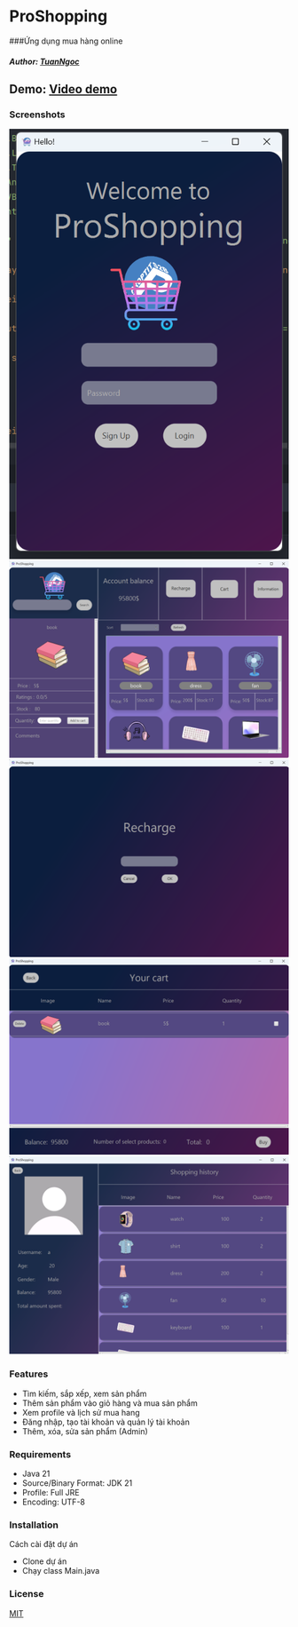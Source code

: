 # ProShopping

###Ứng dụng mua hàng online

##### Author: [TuanNgoc](https://github.com/0sym1)   

## Demo: [Video demo](https://youtu.be/nHStiMosGO4)

### Screenshots
![alt text](image.png)
![alt text](image-1.png)
![alt text](image-2.png)
![alt text](image-3.png)
![alt text](image-4.png)
### Features
-	Tìm kiếm, sắp xếp, xem sản phẩm
-	Thêm sản phẩm vào giỏ hàng và mua sản phẩm
-	Xem profile và lịch sử mua hang
-	Đăng nhập, tạo tài khoản và quản lý tài khoản
-	Thêm, xóa, sửa sản phẩm (Admin)

### Requirements
- Java 21
- Source/Binary Format: JDK 21 
- Profile: Full JRE
- Encoding: UTF-8

### Installation
Cách cài đặt dự án

- Clone dự án
- Chạy class Main.java

### License
[MIT](https://choosealicense.com/licenses/mit/)